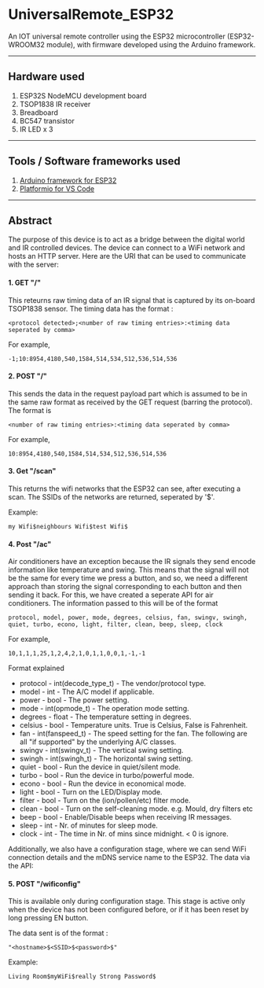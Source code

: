 # UniversalRemote_ESP32
An IOT universal remote controller using the ESP32 microcontroller (ESP32-WROOM32 module), with firmware developed using the Arduino framework.

---

## Hardware used
1. ESP32S NodeMCU development board
2. TSOP1838 IR receiver
3. Breadboard
4. BC547 transistor
5. IR LED x 3

---

## Tools / Software frameworks used
1. [Arduino framework for ESP32](https://github.com/espressif/arduino-esp32)
2. [Platformio for VS Code](https://marketplace.visualstudio.com/items?itemName=platformio.platformio-ide)

---

## Abstract
The purpose of this device is to act as a bridge between the digital world and IR controlled devices. The device can connect to a WiFi network and hosts an HTTP server. Here are the URI that can be used to communicate with the server:

#### 1. GET "/"
This reteurns raw timing data of an IR signal that is captured by its on-board TSOP1838 sensor. The timing data has the format :

```<protocol detected>;<number of raw timing entries>:<timing data seperated by comma>```

For example,

```-1;10:8954,4180,540,1584,514,534,512,536,514,536```

#### 2. POST "/"
This sends the data in the request payload part which is assumed to be in the same raw format as received by the GET request (barring the protocol). The format is

```<number of raw timing entries>:<timing data seperated by comma>```

For example, 

```10:8954,4180,540,1584,514,534,512,536,514,536```

#### 3. Get "/scan"
This returns the wifi networks that the ESP32 can see, after executing a scan. The SSIDs of the networks are returned, seperated by '$'.

Example:

```my Wifi$neighbours Wifi$test Wifi$```

#### 4. Post "/ac"
Air conditioners have an exception because the IR signals they send encode information like temperature and swing. This means that the signal will not be the same for every time we press a button, and so, we need a different approach than storing the signal corresponding to each button and then sending it back. For this, we have created a seperate API for air conditioners. The information passed to this will be of the format

```protocol, model, power, mode, degrees, celsius, fan, swingv, swingh, quiet, turbo, econo, light, filter, clean, beep, sleep, clock```

For example, 

```10,1,1,1,25,1,2,4,2,1,0,1,1,0,0,1,-1,-1```

Format explained
 - protocol   - int(decode_type_t)    - The vendor/protocol type.
 - model      - int                   - The A/C model if applicable.
 - power      - bool                  - The power setting.
 - mode       - int(opmode_t)         - The operation mode setting.
 - degrees    - float                 - The temperature setting in degrees.
 - celsius    - bool                  - Temperature units. True is Celsius, False is Fahrenheit.
 - fan        - int(fanspeed_t)       - The speed setting for the fan.
 The following are all "if supported" by the underlying A/C classes.
 - swingv     - int(swingv_t)         - The vertical swing setting.
 - swingh     - int(swingh_t)         - The horizontal swing setting.
 - quiet      - bool                  - Run the device in quiet/silent mode.
 - turbo      - bool                  - Run the device in turbo/powerful mode.
 - econo      - bool                  - Run the device in economical mode.
 - light      - bool                  - Turn on the LED/Display mode.
 - filter     - bool                  - Turn on the (ion/pollen/etc) filter mode.
 - clean      - bool                  - Turn on the self-cleaning mode. e.g. Mould, dry filters etc
 - beep       - bool                  - Enable/Disable beeps when receiving IR messages.
 - sleep      - int                   - Nr. of minutes for sleep mode.
 - clock      - int                   - The time in Nr. of mins since midnight. < 0 is ignore.

Additionally, we also have a configuration stage, where we can send WiFi connection details and the mDNS service name to the ESP32. The data via the API:

#### 5. POST "/wificonfig"
This is available only during configuration stage. This stage is active only when the device has not been configured before, or if it has been reset by long pressing EN button.

The data sent is of the format :

```"<hostname>$<SSID>$<password>$"```

Example:

```Living Room$myWiFi$really Strong Password$```